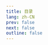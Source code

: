 ```yaml
---
title: 目录
lang: zh-CN
prev: false
next: false
outline: false
---
```


<script setup lang="ts">
import Catalog from "./Catalog.vue";
</script>

<Catalog />
